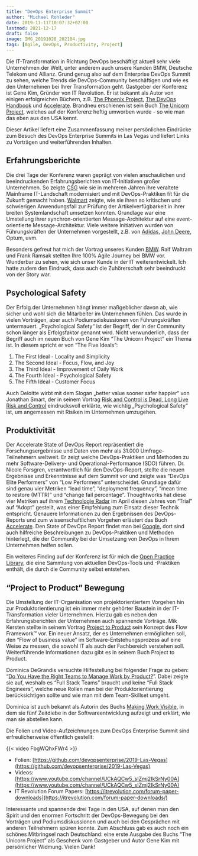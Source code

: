 ```yaml
---
title: "DevOps Enterprise Summit"
author: "Michael Rohleder"
date: 2019-11-11T10:07:32+02:00
lastmod: 2021-12-17
draft: false
image: IMG_20191028_202104.jpg
tags: [Agile, DevOps, Productivity, Project]
---
```


Die IT-Transformation in Richtung DevOps beschäftigt aktuell sehr viele Unternehmen der Welt, unter anderem auch unsere Kunden BMW, Deutsche Telekom und Allianz. Grund genug also auf dem Enterprise DevOps Summit zu sehen, welche Trends die DevOps-Community beschäftigen und wie es den Unternehmen bei Ihrer Transformation geht. Gastgeber der Konferenz ist Gene Kim, Gründer von IT Revolution. Er ist bekannt als Autor von einigen erfolgreichen Büchern, z.B. [The Phoenix Project](https://itrevolution.com/book/the-phoenix-project/), [The DevOps Handbook](https://itrevolution.com/book/the-devops-handbook/) und [Accelerate](https://itrevolution.com/book/accelerate/). Brandneu erschienen ist sein Buch [The Unicorn Project](https://itrevolution.com/book/the-unicorn-project/), welches auf der Konferenz heftig umworben wurde - so wie man das eben aus den USA kennt.

Dieser Artikel liefert eine Zusammenfassung meiner persönlichen Eindrücke zum Besuch des DevOps Enterprise Summits in Las Vegas und liefert Links zu Vorträgen und weiterführenden Inhalten.


## Erfahrungsberichte

Die drei Tage der Konferenz waren geprägt von vielen anschaulichen und beeindruckenden Erfahrungsberichten von IT-Initiativen großer Unternehmen. So zeigte [CSG](https://github.com/devopsenterprise/2019-Las-Vegas/blob/master/MONDAY/General%20Session/Prugh%2C%20Scott%2C%20DevOps%20And%20Modernization%20An%20Engineering%20Excellence%20Story.pdf) wie sie in mehreren Jahren ihre veraltete Mainframe IT-Landschaft modernisiert und mit DevOps-Praktiken fit für die Zukunft gemacht haben. [Walmart](https://github.com/devopsenterprise/2019-Las-Vegas/blob/master/TUESDAY/General%20Session/Havens%2C%20Scott%2C%20Fabulous%20Fortunes%2C%20Fewer%20Failures%2C%20and%20Faster%20Fixes%20From%20Functional%20Fundamentals.pdf) zeigte, wie sie ihren so kritischen und schwierigen Anwendungsfall zur Prüfung der Artikelverfügbarkeit in ihrer breiten Systemlandschaft umsetzen konnten. Grundlage war eine Umstellung ihrer synchron-orientierten Message-Architektur auf eine event-orientierte Message-Architektur. Viele weitere Initiativen wurden von Führungskräften der Unternehmen vorgestellt, z.B. von [Adidas](https://github.com/devopsenterprise/2019-Las-Vegas/blob/master/MONDAY/General%20Session/Cornago%2C%20Fernando%2C%20Grimm%2C%20Benjamin%2CWhere%20Cloud%20Native%20Meets%20The%20Sporting%20Good%20Industry.pdf), [John Deere](https://github.com/devopsenterprise/2019-Las-Vegas/blob/master/TUESDAY/General%20Session/Barclay%2C%20Kira%2C%20Conzo%2C%20Elizabeth%2C%20Building%20the%20Analytics%20Factory.pdf), Optum, uvm.

Besonders gefreut hat mich der Vortrag unseres Kunden [BMW](https://github.com/devopsenterprise/2019-Las-Vegas/blob/master/WEDNESDAY/General%20Session/Ramsak%2C%20Frank%2C%20Waltram%2C%20Ralf%2C%20Our%20Journey%20to%20100%25%20Agile%20and%20a%20BizDevOps%20Product%20Portfolio.pdf). Ralf Waltram und Frank Ramsak stellten Ihre 100% Agile Journey bei BMW vor. Wunderbar zu sehen, wie sich unser Kunde in der IT weiterentwickelt. Ich hatte zudem den Eindruck, dass auch die Zuhörerschaft sehr beeindruckt von der Story war.


## Psychological Safety

Der Erfolg der Unternehmen hängt immer maßgeblicher davon ab, wie sicher und wohl sich die Mitarbeiter im Unternehmen fühlen. Das wurde in vielen Vorträgen, aber auch Podiumsdiskussionen von Führungskräften untermauert. „Psychological Safety“ ist der Begriff, der in der Community schon länger als Erfolgsfaktor genannt wird. Nicht verwunderlich, dass der Begriff auch im neuen Buch von Gene Kim “The Unicorn Project” ein Thema ist. In diesem spricht er von “The Five Ideals”:

1. The First Ideal - Locality and Simplicity
1. The Second Ideal - Focus, Flow, and Joy
1. The Third Ideal - Improvement of Daily Work
1. The Fourth Ideal - Psychological Safety
1. The Fifth Ideal - Customer Focus


Auch Deloitte wirbt mit dem Slogan „better value sooner safer happier“ von Jonathan Smart, der in seinem Vortrag [Risk and Control is Dead, Long Live Risk and Control](https://github.com/devopsenterprise/2019-Las-Vegas/blob/master/MONDAY/Breakouts/Smart%2C%20Jonathan%2C%20Risk%20and%20Control%20is%20Dead%2C%20Long%20Live%20Risk%20and%20Control.pdf) eindrucksvoll erklärte, wie wichtig „Psychological Safety“ ist, um angemessen mit Risiken im Unternehmen umzugehen.


## Produktivität

Der Accelerate State of DevOps Report repräsentiert die Forschungsergebnisse und Daten von mehr als 31.000 Umfrage-Teilnehmern weltweit. Er zeigt welche DevOps-Praktiken und Methoden zu mehr Software-Delivery- und Operational-Performance (SDO) führen. Dr. Nicole Forsgren, verantwortlich für den DevOps-Report, stellte die neuen Ergebnisse und Erkenntnisse auf dem Summit vor und zeigte was “DevOps Elite Performers” von “Low Performers” unterscheidet. Grundlage dafür sind genau vier Metriken “lead time”, “deployment frequency”, “mean time to restore (MTTR)” und “change fail percentage”. Thoughtworks hat diese vier Metriken auf ihrem [Technologie Radar](https://www.thoughtworks.com/radar/techniques/four-key-metrics) im April diesen Jahres von “Trial” auf “Adopt” gestellt, was einer Empfehlung zum Einsatz dieser Technik entspricht. Genauere Informationen zu den Ergebnissen des DevOps-Reports und zum wissenschaftlichen Vorgehen erläutert das Buch [Accelerate](https://itrevolution.com/book/accelerate/). Den State of DevOps Report findet man bei [Google](https://cloud.google.com/devops), dort sind auch hilfreiche Beschreibungen zu DevOps-Praktiken und Methoden hinterlegt, die der Community bei der Umsetzung von DevOps in Ihrem Unternehmen helfen sollen.

Ein weiteres Finding auf der Konferenz ist für mich die [Open Practice Library](https://openpracticelibrary.com/), die eine Sammlung von aktuellen DevOps-Tools und -Praktiken enthält, die durch die Community selbst entstehen.


## “Project to Product” Bewegung

Die Umstellung der IT-Organisation von projektorientiertem Vorgehen hin zur Produktorientierung ist ein immer mehr gehörter Baustein in der IT-Transformation vieler Unternehmen. Hierzu gab es neben den Erfahrungsberichten der Unternehmen auch spannende Vorträge. Mik Kersten stellte in seinem Vortrag [Project to Product](https://github.com/devopsenterprise/2019-Las-Vegas/blob/master/WEDNESDAY/Breakout/Kersten%2C%20Mik%2C%20Project%20to%20Product.pdf) sein Konzept des Flow Framework™ vor. Ein neuer Ansatz, der es Unternehmen ermöglichen soll, den “Flow of business value” im Software-Entstehungsprozess auf eine Weise zu messen, die sowohl IT als auch der Fachbereich verstehen soll. Weiterführende Informationen dazu gibt es in seinem Buch Project to Product.

Dominica DeGrandis versuchte Hilfestellung bei folgender Frage zu geben: “[Do You Have the Right Teams to Manage Work by Product?](https://github.com/devopsenterprise/2019-Las-Vegas/blob/master/MONDAY/Breakouts/DeGrandis%2C%20Dominica%2C%20Shift%20Happens%20Do%20You%20Have%20the%20Right%20Team%20for%20Managing%20Work%20by%20Product.pdf)”. Dabei zeigte sie auf, weshalb es “Full Stack Teams” braucht und keine “Full Stack Engineers”, welche neue Rollen man bei der Produktorientierung berücksichtigen sollte und wie man mit dem Team-Skillset umgeht.

Dominica ist auch bekannt als Autorin des Buchs [Making Work Visible](https://itrevolution.com/book/making-work-visible/), in dem sie fünf Zeitdiebe in der Softwareentwicklung aufzeigt und erklärt, wie man sie abstellen kann.


Die Folien und Video-Aufzeichnungen zum DevOps Enterprise Summit sind erfreulicherweise öffentlich gestellt:

{{< video FbgWQhxFWr4 >}}

* Folien: [https://github.com/devopsenterprise/2019-Las-Vegas](https://github.com/devopsenterprise/2019-Las-Vegas) 
* Videos: [https://www.youtube.com/channel/UCkAQCw5_sIZmj2IkSrNy00A](https://www.youtube.com/channel/UCkAQCw5_sIZmj2IkSrNy00A) 
* IT Revolution Forum Papers: [https://itrevolution.com/forum-paper-downloads](https://itrevolution.com/forum-paper-downloads/)


Interessante und spannende drei Tage in den USA, auf denen man den Spirit und den enormen Fortschritt der DevOps-Bewegung bei den Vorträgen und Podiumsdiskussionen und auch bei den Gesprächen mit anderen Teilnehmern spüren konnte. Zum Abschluss gab es auch noch ein schönes Mitbringsel nach Deutschland: eine erste Ausgabe des Buchs “The Unicorn Project” als Geschenk vom Gastgeber und Autor Gene Kim mit persönlicher Widmung. Vielen Dank!


